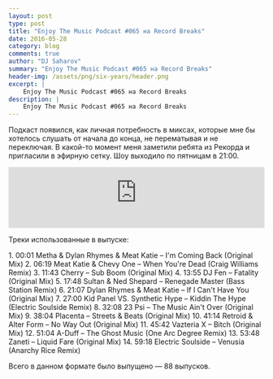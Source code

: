 ```yaml
---
layout: post
type: post
title: "Enjoy The Music Podcast #065 на Record Breaks"
date: 2016-05-28
category: blog
comments: true
author: "DJ Saharov"
summary: "Enjoy The Music Podcast #065 на Record Breaks"
header-img: /assets/png/six-years/header.png
excerpt: |
    Enjoy The Music Podcast #065 на Record Breaks
description: |
    Enjoy The Music Podcast #065 на Record Breaks
---
```


<p>
<span class="firstcharacter">П</span>одкаст появился, как личная потребность в миксах, которые мне бы хотелось слушать от начала до конца, не перематывая и не переключая. В какой-то момент меня заметили ребята из Рекорда и пригласили в эфирную сетку. Шоу выходило по пятницам в 21:00.
</p>

<iframe width="100%" height="120" src="https://player-widget.mixcloud.com/widget/iframe/?hide_cover=1&feed=%2Fdjsaharovofficial%2Fenjoy-the-music-podcast-065%2F" frameborder="0" allow="encrypted-media; fullscreen; autoplay; idle-detection; speaker-selection; web-share;" ></iframe>

<p>Треки использованные в выпуске:</p>
1. 00:01 Metha & Dylan Rhymes & Meat Katie – I'm Coming Back (Original Mix)
2. 06:19 Meat Katie & Chevy One – When You're Dead (Craig Williams Remix)
3. 11:43 Cherry – Sub Boom (Original Mix)
4. 13:55 DJ Fen – Fatality (Original Mix)
5. 17:48 Sultan & Ned Shepard – Renegade Master (Bass Station Remix)
6. 21:07 Dylan Rhymes & Meat Katie – If I Can't Have You (Original Mix)
7. 27:00 Kid Panel VS. Synthetic Hype – Kiddin The Hype (Electric Soulside Remix)
8. 32:08 23 Psi – The Music Ain't Over (Original Mix)
9. 38:04 Placenta – Streets & Beats (Original Mix)
10. 41:14 Retroid & Alter Form – No Way Out (Original Mix)
11. 45:42 Vazteria X – Bitch (Original Mix)
12. 51:04 A-Duff – The Ghost Music (One Arc Degree Remix)
13. 53:48 Zaneti – Liquid Fare (Original Mix)
14. 59:18 Electric Soulside – Venusia (Anarchy Rice Remix)

<p>Всего в данном формате было выпущено &mdash; 88 выпусков.</p>